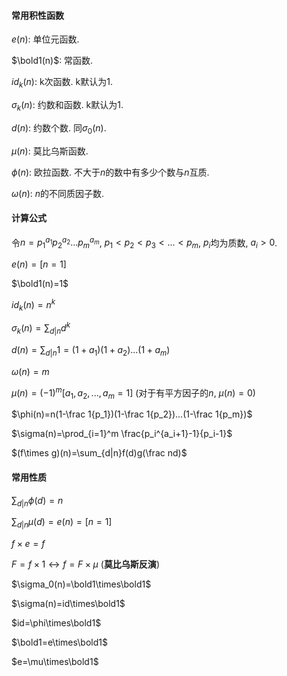 #### 常用积性函数

$e(n)$: 单位元函数.

$\bold1(n)$: 常函数. 

$id_k(n)$: k次函数. k默认为1.

$\sigma_k(n)$: 约数和函数. k默认为1.

$d(n)$: 约数个数. 同$\sigma_0(n)$.

$\mu(n)$: 莫比乌斯函数.

$\phi(n)$: 欧拉函数. 不大于$n$的数中有多少个数与$n$互质.

$\omega(n)$: $n$的不同质因子数.



#### 计算公式

令$n=p_1^{a_1}p_2^{a_2}...p_m^{a_m}$, $p_1<p_2<p_3<...<p_m$, $p_i$均为质数, $a_i>0$.

$e(n)=[n=1]$

$\bold1(n)=1$

$id_k(n)=n^k$

$\sigma_k(n)=\sum_{d|n}d^k$

$d(n)=\sum_{d|n}1=(1+a_1)(1+a_2)...(1+a_m)$

$\omega(n)=m$

$\mu(n)=(-1)^m[a_1,a_2,...,a_m=1]$ (对于有平方因子的$n$, $\mu(n)=0$)

$\phi(n)=n(1-\frac 1{p_1})(1-\frac 1{p_2})...(1-\frac 1{p_m})$

$\sigma(n)=\prod_{i=1}^m \frac{p_i^{a_i+1}-1}{p_i-1}$

$(f\times g)(n)=\sum_{d|n}f(d)g(\frac nd)$



#### 常用性质

$\sum_{d|n}\phi(d)=n$

$\sum_{d|n}\mu(d)=e(n)=[n=1]$

$f\times e=f$

$F=f\times 1 \leftrightarrow f=F\times\mu$ (**莫比乌斯反演**)

$\sigma_0(n)=\bold1\times\bold1$

$\sigma(n)=id\times\bold1$

$id=\phi\times\bold1$

$\bold1=e\times\bold1$

$e=\mu\times\bold1$

